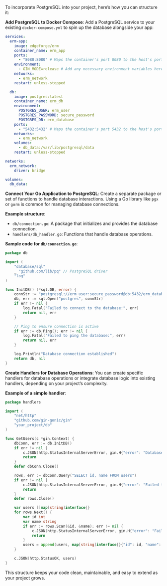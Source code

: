 To incorporate PostgreSQL into your project, here’s how you can structure it:

**Add PostgreSQL to Docker Compose**:
Add a PostgreSQL service to your existing `docker-compose.yml` to spin up the database alongside your app:

```yaml
services:
  erm-app:
    image: edgeforge/erm
    container_name: erm_app
    ports:
      - "8080:8080" # Maps the container's port 8080 to the host's port 8080
    environment:
      - GIN_MODE=release # Add any necessary environment variables here
    networks:
      - erm_network
    restart: unless-stopped

  db:
    image: postgres:latest
    container_name: erm_db
    environment:
      POSTGRES_USER: erm_user
      POSTGRES_PASSWORD: secure_password
      POSTGRES_DB: erm_database
    ports:
      - "5432:5432" # Maps the container's port 5432 to the host's port 5432
    networks:
      - erm_network
    volumes:
      - db_data:/var/lib/postgresql/data
    restart: unless-stopped

networks:
  erm_network:
    driver: bridge

volumes:
  db_data:
```

**Connect Your Go Application to PostgreSQL**:
Create a separate package or set of functions to handle database interactions. Using a Go library like `pgx` or `gorm` is common for managing database connections.

**Example structure**:
- `db/connection.go`: A package that initializes and provides the database connection.
- `handlers/db_handler.go`: Functions that handle database operations.

**Sample code for `db/connection.go`**:

```go
package db

import (
    "database/sql"
    _ "github.com/lib/pq" // PostgreSQL driver
    "log"
)

func InitDB() (*sql.DB, error) {
    connStr := "postgresql://erm_user:secure_password@db:5432/erm_database?sslmode=disable"
    db, err := sql.Open("postgres", connStr)
    if err != nil {
        log.Fatal("Failed to connect to the database:", err)
        return nil, err
    }

    // Ping to ensure connection is active
    if err := db.Ping(); err != nil {
        log.Fatal("Failed to ping the database:", err)
        return nil, err
    }

    log.Println("Database connection established")
    return db, nil
}
```

**Create Handlers for Database Operations**:
You can create specific handlers for database operations or integrate database logic into existing handlers, depending on your project’s complexity.

**Example of a simple handler**:

```go
package handlers

import (
    "net/http"
    "github.com/gin-gonic/gin"
    "your_project/db"
)

func GetUsers(c *gin.Context) {
    dbConn, err := db.InitDB()
    if err != nil {
        c.JSON(http.StatusInternalServerError, gin.H{"error": "Database connection failed"})
        return
    }
    defer dbConn.Close()

    rows, err := dbConn.Query("SELECT id, name FROM users")
    if err != nil {
        c.JSON(http.StatusInternalServerError, gin.H{"error": "Failed to query users"})
        return
    }
    defer rows.Close()

    var users []map[string]interface{}
    for rows.Next() {
        var id int
        var name string
        if err := rows.Scan(&id, &name); err != nil {
            c.JSON(http.StatusInternalServerError, gin.H{"error": "Failed to scan user"})
            return
        }
        users = append(users, map[string]interface{}{"id": id, "name": name})
    }

    c.JSON(http.StatusOK, users)
}
```

This structure keeps your code clean, maintainable, and easy to extend as your project grows.
